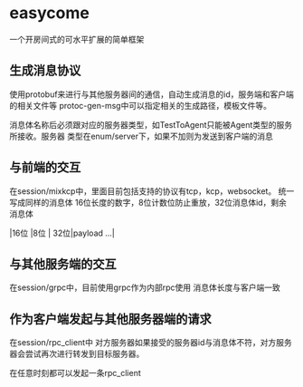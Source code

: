 # easycome
一个开房间式的可水平扩展的简单框架

## 生成消息协议
使用protobuf来进行与其他服务器间的通信，自动生成消息的id，服务端和客户端的相关文件等
protoc-gen-msg中可以指定相关的生成路径，模板文件等。

消息体名称后必须跟对应的服务器类型，如TestToAgent只能被Agent类型的服务所接收。服务器
类型在enum/server下，如果不加则为发送到客户端的消息

## 与前端的交互
在session/mixkcp中，里面目前包括支持的协议有tcp，kcp，websocket。
统一写成同样的消息体
16位长度的数字，8位计数位防止重放，32位消息体id，剩余消息体

|16位       |8位    |               32位|payload     ...|

## 与其他服务端的交互
在session/grpc中，目前使用grpc作为内部rpc使用
消息体长度与客户端一致

## 作为客户端发起与其他服务器端的请求
在session/rpc_client中
对方服务器如果接受的服务器id与消息体不符，对方服务器会尝试再次进行转发到目标服务器。

在任意时刻都可以发起一条rpc_client
